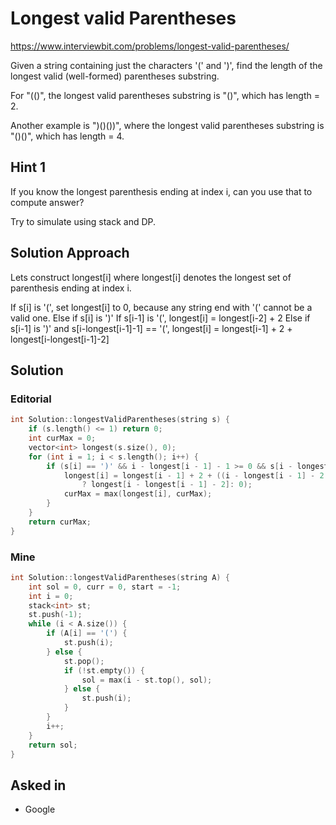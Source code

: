 # Longest valid Parentheses

https://www.interviewbit.com/problems/longest-valid-parentheses/

Given a string containing just the characters '(' and ')', find the length of the longest
valid (well-formed) parentheses substring.

For "(()", the longest valid parentheses substring is "()", which has length = 2.

Another example is ")()())", where the longest valid parentheses substring is "()()", which has length = 4.

## Hint 1

If you know the longest parenthesis ending at index i, can you use that to compute answer?

Try to simulate using stack and DP.

## Solution Approach

Lets construct longest[i] where longest[i] denotes the longest set of parenthesis ending at index i.

If s[i] is '(', set longest[i] to 0, because any string end with '(' cannot be a valid one.
Else if s[i] is ')' 
If s[i-1] is '(', longest[i] = longest[i-2] + 2 
Else if s[i-1] is ')' and s[i-longest[i-1]-1] == '(', longest[i] = longest[i-1] + 2 + longest[i-longest[i-1]-2]

## Solution

### Editorial
```cpp
int Solution::longestValidParentheses(string s) {
    if (s.length() <= 1) return 0;
    int curMax = 0;
    vector<int> longest(s.size(), 0);
    for (int i = 1; i < s.length(); i++) {
        if (s[i] == ')' && i - longest[i - 1] - 1 >= 0 && s[i - longest[i - 1] - 1] == '(') {
            longest[i] = longest[i - 1] + 2 + ((i - longest[i - 1] - 2 >= 0)
                ? longest[i - longest[i - 1] - 2]: 0);
            curMax = max(longest[i], curMax);
        }
    }
    return curMax;
}

```

### Mine
```cpp
int Solution::longestValidParentheses(string A) {
    int sol = 0, curr = 0, start = -1;
    int i = 0;
    stack<int> st;
    st.push(-1);
    while (i < A.size()) {
        if (A[i] == '(') {
            st.push(i);
        } else {
            st.pop();
            if (!st.empty()) {
                sol = max(i - st.top(), sol);
            } else {
                st.push(i);
            }
        }
        i++;
    }
    return sol;
}

```

## Asked in
* Google

